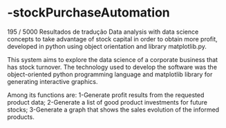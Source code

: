 # -stockPurchaseAutomation
195 / 5000 Resultados de tradução Data analysis with data science concepts to take advantage of stock capital in order to obtain more profit, developed in python using object orientation and library matplotlib.py.

This system aims to explore the data science of a corporate business that has stock turnover.
The technology used to develop the software was the object-oriented python programming language
and matplotlib library for generating interactive graphics.

Among its functions are:
     1-Generate profit results from the requested product data;
     2-Generate a list of good product investments for future stocks;
     3-Generate a graph that shows the sales evolution of the informed products.
